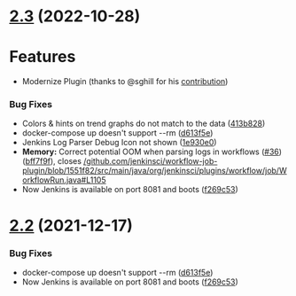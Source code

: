 # [2.3](https://github.com/jenkinsci/rocketchatnotifier-plugin/compare/v2.2...v2.3.0) (2022-10-28)

# Features
* Modernize Plugin (thanks to @sghill for his [contribution](https://github.com/jenkinsci/log-parser-plugin/pull/38))

### Bug Fixes

* Colors & hints on trend graphs do not match to the data ([413b828](https://github.com/jenkinsci/log-parser-plugin/commit/413b828a52855a6345f72e869ba803544393160e))
* docker-compose up doesn't support --rm ([d613f5e](https://github.com/jenkinsci/log-parser-plugin/commit/d613f5ef8a166edc518f580165a8367746a463c0))
* Jenkins Log Parser Debug Icon not shown  ([1e930e0](https://github.com/jenkinsci/log-parser-plugin/commit/1e930e00df73337ea75d8fe8d9caa38e3d7a792a))
* **Memory:** Correct potential OOM when parsing logs in workflows ([#36](https://github.com/jenkinsci/log-parser-plugin/issues/36)) ([bff7f9f](https://github.com/jenkinsci/log-parser-plugin/commit/bff7f9f53820aade452a4c44441bbfabc905931e)), closes [/github.com/jenkinsci/workflow-job-plugin/blob/1551f82/src/main/java/org/jenkinsci/plugins/workflow/job/WorkflowRun.java#L1105](https://github.com//github.com/jenkinsci/workflow-job-plugin/blob/1551f82/src/main/java/org/jenkinsci/plugins/workflow/job/WorkflowRun.java/issues/L1105)
* Now Jenkins is available on port 8081 and boots ([f269c53](https://github.com/jenkinsci/log-parser-plugin/commit/f269c53fa0ddb5ae28ae3719afe6d6ee3ccc9d8e))



# [2.2](https://github.com/jenkinsci/rocketchatnotifier-plugin/compare/v2.1...v2.2) (2021-12-17)


### Bug Fixes

* docker-compose up doesn't support --rm ([d613f5e](https://github.com/jenkinsci/log-parser-plugin/commit/d613f5ef8a166edc518f580165a8367746a463c0))
* Now Jenkins is available on port 8081 and boots ([f269c53](https://github.com/jenkinsci/log-parser-plugin/commit/f269c53fa0ddb5ae28ae3719afe6d6ee3ccc9d8e))
